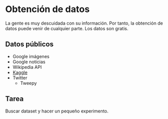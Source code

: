 # Obtención de datos
La gente es muy descuidada con su información. Por tanto, la obtención de datos puede venir de cualquier parte. Los datos son gratis. 

## Datos públicos
* Google imágenes
* Google noticias
* Wikipedia API
* [Kaggle]("www.kaggle.com")
* Twitter 
  * Tweepy

## Tarea
  Buscar dataset y hacer un pequeño experimento. 
